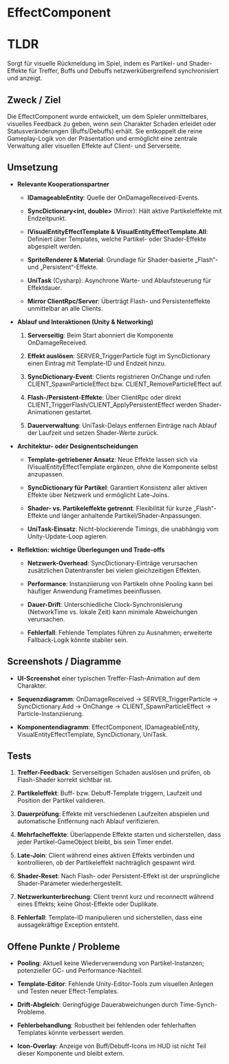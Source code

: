 # EffectComponent

# TLDR

Sorgt für visuelle Rückmeldung im Spiel, indem es Partikel- und Shader-Effekte für Treffer, Buffs und Debuffs netzwerkübergreifend synchronisiert und anzeigt.

## Zweck / Ziel

Die EffectComponent wurde entwickelt, um dem Spieler unmittelbares, visuelles Feedback zu geben, wenn sein Charakter Schaden erleidet oder Statusveränderungen (Buffs/Debuffs) erhält. Sie entkoppelt die reine Gameplay-Logik von der Präsentation und ermöglicht eine zentrale Verwaltung aller visuellen Effekte auf Client- und Serverseite.

## Umsetzung

- **Relevante Kooperationspartner**
    
    - **IDamageableEntity**: Quelle der OnDamageReceived-Events.
        
    - **SyncDictionary<int, double>** (Mirror): Hält aktive Partikeleffekte mit Endzeitpunkt.
        
    - **IVisualEntityEffectTemplate & VisualEntityEffectTemplate.All**: Definiert über Templates, welche Partikel- oder Shader-Effekte abgespielt werden.
        
    - **SpriteRenderer & Material**: Grundlage für Shader-basierte „Flash“- und „Persistent“-Effekte.
        
    - **UniTask** (Cysharp): Asynchrone Warte- und Ablaufsteuerung für Effektdauer.
        
    - **Mirror ClientRpc/Server**: Überträgt Flash- und Persistenteffekte unmittelbar an alle Clients.
        
- **Ablauf und Interaktionen (Unity & Networking)**
    
    1. **Serverseitig**: Beim Start abonniert die Komponente OnDamageReceived.
        
    2. **Effekt auslösen**: SERVER_TriggerParticle fügt im SyncDictionary einen Eintrag mit Template-ID und Endzeit hinzu.
        
    3. **SyncDictionary-Event**: Clients registrieren OnChange und rufen CLIENT_SpawnParticleEffect bzw. CLIENT_RemoveParticleEffect auf.
        
    4. **Flash-/Persistent-Effekte**: Über ClientRpc oder direkt CLIENT_TriggerFlash/CLIENT_ApplyPersistentEffect werden Shader-Animationen gestartet.
        
    5. **Dauerverwaltung**: UniTask-Delays entfernen Einträge nach Ablauf der Laufzeit und setzen Shader-Werte zurück.
        
- **Architektur- oder Designentscheidungen**
    
    - **Template-getriebener Ansatz**: Neue Effekte lassen sich via IVisualEntityEffectTemplate ergänzen, ohne die Komponente selbst anzupassen.
        
    - **SyncDictionary für Partikel**: Garantiert Konsistenz aller aktiven Effekte über Netzwerk und ermöglicht Late-Joins.
        
    - **Shader- vs. Partikeleffekte getrennt**: Flexibilität für kurze „Flash“-Effekte und länger anhaltende Partikel/Shader-Anpassungen.
        
    - **UniTask-Einsatz**: Nicht-blockierende Timings, die unabhängig vom Unity-Update-Loop agieren.
        
- **Reflektion: wichtige Überlegungen und Trade-offs**
    
    - **Netzwerk-Overhead**: SyncDictionary-Einträge verursachen zusätzlichen Datentransfer bei vielen gleichzeitigen Effekten.
        
    - **Performance**: Instanziierung von Partikeln ohne Pooling kann bei häufiger Anwendung Frametimes beeinflussen.
        
    - **Dauer-Drift**: Unterschiedliche Clock-Synchronisierung (NetworkTime vs. lokale Zeit) kann minimale Abweichungen verursachen.
        
    - **Fehlerfall**: Fehlende Templates führen zu Ausnahmen; erweiterte Fallback-Logik könnte stabiler sein.
        

## Screenshots / Diagramme

- **UI-Screenshot** einer typischen Treffer-Flash-Animation auf dem Charakter.
    
- **Sequenzdiagramm**: OnDamageReceived → SERVER_TriggerParticle → SyncDictionary.Add → OnChange → CLIENT_SpawnParticleEffect → Particle-Instanziierung.
    
- **Komponentendiagramm**: EffectComponent, IDamageableEntity, VisualEntityEffectTemplate, SyncDictionary, UniTask.
    

## Tests

1. **Treffer-Feedback**: Serverseitigen Schaden auslösen und prüfen, ob Flash-Shader korrekt sichtbar ist.
    
2. **Partikeleffekt**: Buff- bzw. Debuff-Template triggern, Laufzeit und Position der Partikel validieren.
    
3. **Dauerprüfung**: Effekte mit verschiedenen Laufzeiten abspielen und automatische Entfernung nach Ablauf verifizieren.
    
4. **Mehrfacheffekte**: Überlappende Effekte starten und sicherstellen, dass jeder Partikel-GameObject bleibt, bis sein Timer endet.
    
5. **Late-Join**: Client während eines aktiven Effekts verbinden und kontrollieren, ob der Partikeleffekt nachträglich gespawnt wird.
    
6. **Shader-Reset**: Nach Flash- oder Persistent-Effekt ist der ursprüngliche Shader-Parameter wiederhergestellt.
    
7. **Netzwerkunterbrechung**: Client trennt kurz und reconnectt während eines Effekts; keine Ghost-Effekte oder Duplikate.
    
8. **Fehlerfall**: Template-ID manipulieren und sicherstellen, dass eine aussagekräftige Exception entsteht.
    

## Offene Punkte / Probleme

- **Pooling**: Aktuell keine Wiederverwendung von Partikel-Instanzen; potenzieller GC- und Performance-Nachteil.
    
- **Template-Editor**: Fehlende Unity-Editor-Tools zum visuellen Anlegen und Testen neuer Effect-Templates.
    
- **Drift-Abgleich**: Geringfügige Dauerabweichungen durch Time-Synch-Probleme.
    
- **Fehlerbehandlung**: Robustheit bei fehlenden oder fehlerhaften Templates könnte verbessert werden.
    
- **Icon-Overlay**: Anzeige von Buff/Debuff-Icons im HUD ist nicht Teil dieser Komponente und bleibt extern.
